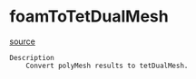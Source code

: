 # foamToTetDualMesh

[source](github.com/OpenFOAM-jp/OpenFOAM-utilities-tutorials-jp/blob/master/v1906/postProcessing/dataConversion/foamToTetDualMesh/foamToTetDualMesh.C/foamToTetDualMesh.C)

```
Description
    Convert polyMesh results to tetDualMesh.


```

